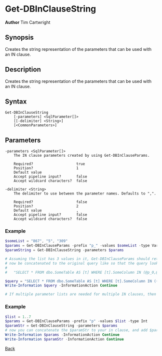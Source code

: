 # Get-DBInClauseString
**Author** Tim Cartwright

## Synopsis
Creates the string representation of the parameters that can be used with an IN clause.

## Description
Creates the string representation of the parameters that can be used with an IN clause.

## Syntax
    Get-DBInClauseString 
        [-parameters] <SqlParameter[]> 
        [[-delimiter] <String>] 
        [<CommonParameters>]

## Parameters
    -parameters <SqlParameter[]>
        The IN clause parameters created by using Get-DBInClauseParams.

        Required?                    true
        Position?                    1
        Default value                
        Accept pipeline input?       false
        Accept wildcard characters?  false

    -delimiter <String>
        The delimiter to use between the parameter names. Defaults to ",".

        Required?                    false
        Position?                    2
        Default value                ,
        Accept pipeline input?       false
        Accept wildcard characters?  false

### Example

```powershell
$someList = "867", "5", "309"
$params = Get-DBInClauseParams -prefix "p_" -values $someList -type VarChar -size 50
$paramString = Get-DBInClauseString -parameters $params

# Assuming the list has 3 values in it, Get-DBInClauseParams should return "@p_0,@p_1,@p_2". This string can 
# now be concatenated to the original query like so that the query looks like this example: 
#    
#   "SELECT * FROM dbo.SomeTable AS [t] WHERE [t].SomeColumn IN (@p_0,@p_1,@p_2)" 

$query = "SELECT * FROM dbo.SomeTable AS [t] WHERE [t].SomeColumn IN ({0})" -f $paramString
Write-Information $query -InformationAction Continue

# If multiple parameter lists are needed for multiple IN clauses, then different prefixes should be utilized for each list.
```
### Example

```powershell
$list = 1..7
$params = Get-DBInClauseParams -prefix "p" -values $list -type Int
$paramStr = Get-DBInClauseString -parameters $params
# now you can concatenate the $paramStr to your in clause, and add $params to your commands parameters collection
Write-Information $params -InformationAction Continue
Write-Information $paramStr -InformationAction Continue
```

[Back](/README.md)